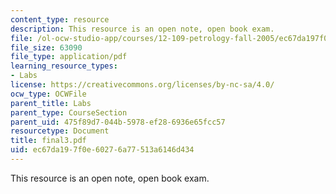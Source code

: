 ```yaml
---
content_type: resource
description: This resource is an open note, open book exam.
file: /ol-ocw-studio-app/courses/12-109-petrology-fall-2005/ec67da197f0e60276a77513a6146d434_final3.pdf
file_size: 63090
file_type: application/pdf
learning_resource_types:
- Labs
license: https://creativecommons.org/licenses/by-nc-sa/4.0/
ocw_type: OCWFile
parent_title: Labs
parent_type: CourseSection
parent_uid: 475f89d7-044b-5978-ef28-6936e65fcc57
resourcetype: Document
title: final3.pdf
uid: ec67da19-7f0e-6027-6a77-513a6146d434
---
```

This resource is an open note, open book exam.